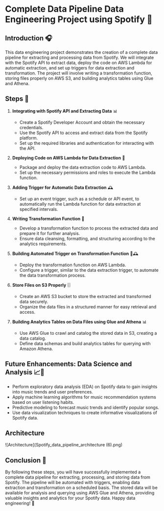# Complete Data Pipeline Data Engineering Project using Spotify 🎵

## Introduction 🎧

This data engineering project demonstrates the creation of a complete data pipeline for extracting and processing data from Spotify. We will integrate with the Spotify API to extract data, deploy the code on AWS Lambda for automatic extraction, and set up triggers for data extraction and transformation. The project will involve writing a transformation function, storing files properly on AWS S3, and building analytics tables using Glue and Athena.

## Steps 🚀

1. **Integrating with Spotify API and Extracting Data** 📊
   - Create a Spotify Developer Account and obtain the necessary credentials.
   - Use the Spotify API to access and extract data from the Spotify platform.
   - Set up the required libraries and authentication for interacting with the API.

2. **Deploying Code on AWS Lambda for Data Extraction** 🚀
   - Package and deploy the data extraction code to AWS Lambda.
   - Set up the necessary permissions and roles to execute the Lambda function.

3. **Adding Trigger for Automatic Data Extraction** 🕰️
   - Set up an event trigger, such as a schedule or API event, to automatically run the Lambda function for data extraction at specified intervals.

4. **Writing Transformation Function** 🔄
   - Develop a transformation function to process the extracted data and prepare it for further analysis.
   - Ensure data cleansing, formatting, and structuring according to the analytics requirements.

5. **Building Automated Trigger on Transformation Function** 🔄🕰️
   - Deploy the transformation function on AWS Lambda.
   - Configure a trigger, similar to the data extraction trigger, to automate the data transformation process.

6. **Store Files on S3 Properly** 🗄️
   - Create an AWS S3 bucket to store the extracted and transformed data securely.
   - Organize the data files in a structured manner for easy retrieval and access.

7. **Building Analytics Tables on Data Files using Glue and Athena** 📊
   - Use AWS Glue to crawl and catalog the stored data in S3, creating a data catalog.
   - Define data schemas and build analytics tables for querying with Amazon Athena.
  

     
## Future Enhancements: Data Science and Analysis 📈🧬

- Perform exploratory data analysis (EDA) on Spotify data to gain insights into music trends and user preferences.
- Apply machine learning algorithms for music recommendation systems based on user listening habits.
- Predictive modeling to forecast music trends and identify popular songs.
- Use data visualization techniques to create informative visualizations of Spotify data.

## Architecture

![Architecture](Spotify_data_pipeline_architecture (6).png)


## Conclusion 🏁

By following these steps, you will have successfully implemented a complete data pipeline for extracting, processing, and storing data from Spotify. The pipeline will be automated with triggers, enabling data extraction and transformation on a scheduled basis. The stored data will be available for analysis and querying using AWS Glue and Athena, providing valuable insights and analytics for your Spotify data. Happy data engineering! 🎉
